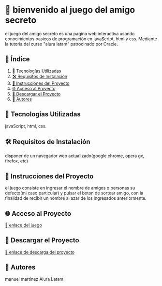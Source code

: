 # 📌 bienvenido al juego del amigo secreto

el juego del amigo secreto es una pagina web interactiva usando conocimientos basicos de programación en javaScript, html y css. 
Mediante la tutoría del curso "alura latam" patrocinado por Oracle.

## 📜 Índice
1. [🚀 Tecnologías Utilizadas](#-tecnologías-utilizadas)
2. [🛠️ Requisitos de Instalación](#-requisitos-de-instalación)
3. [📖 Instrucciones del Proyecto](#-instrucciones-del-proyecto)
4. [🌐 Acceso al Proyecto](#-acceso-al-proyecto)
5. [📂 Descargar el Proyecto](#-descargar-el-proyecto)
6. [👥 Autores](#-autores)

## 🚀 Tecnologías Utilizadas
javaScript, html, css.

## 🛠️ Requisitos de Instalación
disponer de un navegador web actualizado(google chrome, opera gx, firefox, etc)

## 📖 Instrucciones del Proyecto
el juego consiste en ingresar el nombre de amigos o personas su defecto(mi caso particular) y pulsar el boton de sortear amigo,
con la finalidad de recibir un nombre al azar de los ingresados anteriormente.

## 🌐 Acceso al Proyecto

[🔗 enlace del juego](file:///C:/Users/nicol/OneDrive/Escritorio/challenge-amigo-secreto_esp-main/juego_amigo_secreto/index.html)

## 📂 Descargar el Proyecto

[🔗 enlace de descarga del proyecto](https://github.com/papupro123/juego_amigo_secreto/tree/main)

## 👥 Autores
manuel martinez
Alura Latam
